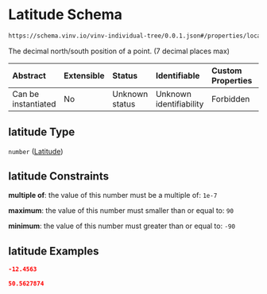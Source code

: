 # Latitude Schema

```txt
https://schema.vinv.io/vinv-individual-tree/0.0.1.json#/properties/location/properties/coordinates/properties/latitude
```

The decimal north/south position of a point. (7 decimal places max)

| Abstract            | Extensible | Status         | Identifiable            | Custom Properties | Additional Properties | Access Restrictions | Defined In                                                |
| :------------------ | :--------- | :------------- | :---------------------- | :---------------- | :-------------------- | :------------------ | :-------------------------------------------------------- |
| Can be instantiated | No         | Unknown status | Unknown identifiability | Forbidden         | Allowed               | none                | [0.0.1.doc.json\*](0.0.1.doc.json "open original schema") |

## latitude Type

`number` ([Latitude](0-properties-location-properties-coordinates-properties-latitude.md))

## latitude Constraints

**multiple of**: the value of this number must be a multiple of: `1e-7`

**maximum**: the value of this number must smaller than or equal to: `90`

**minimum**: the value of this number must greater than or equal to: `-90`

## latitude Examples

```json
-12.4563
```

```json
50.5627874
```
